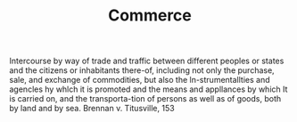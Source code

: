 ---
title: Commerce
letter: C
permalink: "/definitions/bld-commerce.html"
body: Intercourse by way of trade and traffic between different peoples or states
  and the citizens or inhabitants there-of, including not only the purchase, sale,
  and exchange of commodities, but also the ln-strumentallties and agencles hy whlch
  it is promoted and the means and appllances by which It is carried on, and the transporta-tion
  of persons as well as of goods, both by land and by sea. Brennan v. Titusville,
  153
published_at: '2018-07-07'
source: Black's Law Dictionary 2nd Ed (1910)
layout: post
---